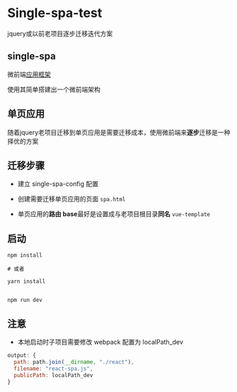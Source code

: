 # Single-spa-test

jquery或以前老项目逐步迁移迭代方案

## single-spa

微前端[应用框架](https://zh-hans.single-spa.js.org/docs/getting-started-overview)

使用其简单搭建出一个微前端架构

## 单页应用

随着jquery老项目迁移到单页应用是需要迁移成本，使用微前端来**逐步**迁移是一种择优的方案

## 迁移步骤

* 建立 single-spa-config 配置

* 创建需要迁移单页应用的页面 `spa.html`

* 单页应用的**路由 base**最好是设置成与老项目根目录**同名** `vue-template`

## 启动

```
npm install

# 或者

yarn install


npm run dev
```

## 注意

* 本地启动时子项目需要修改 webpack 配置为 localPath_dev

```js
output: {
  path: path.join(__dirname, "./react"),
  filename: "react-spa.js",
  publicPath: localPath_dev
}
```

